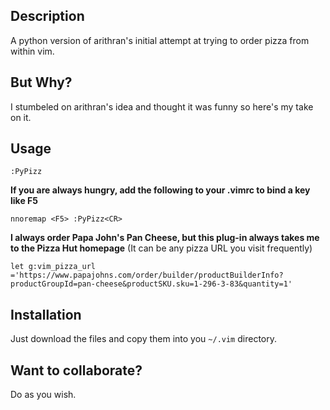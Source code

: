 ## Description
A python version of arithran's initial attempt at trying to order pizza from within vim. 

## But Why?
I stumbeled on arithran's idea and thought it was funny so here's my take on it.

## Usage
	:PyPizz

**If you are always hungry, add the following to your .vimrc to bind a key like F5**

	nnoremap <F5> :PyPizz<CR>

**I always order Papa John's Pan Cheese, but this plug-in always takes me to the Pizza Hut homepage** (It can be any pizza URL you visit frequently)

	let g:vim_pizza_url ='https://www.papajohns.com/order/builder/productBuilderInfo?productGroupId=pan-cheese&productSKU.sku=1-296-3-83&quantity=1'


## Installation
Just download the files and copy them into you `~/.vim` directory.
## Want to collaborate?
Do as you wish.
